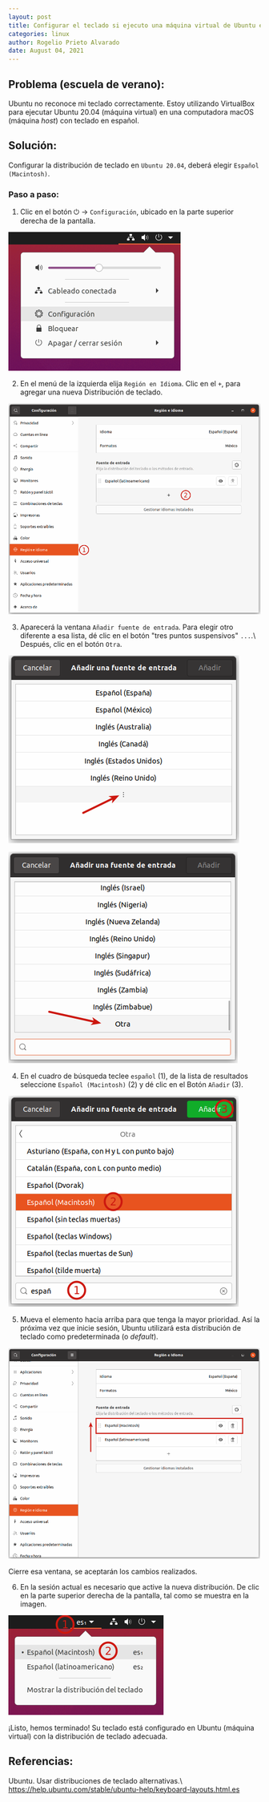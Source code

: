 ```yaml
---
layout: post
title: Configurar el teclado si ejecuto una máquina virtual de Ubuntu en macOS
categories: linux
author: Rogelio Prieto Alvarado
date: August 04, 2021
---
```


## Problema (escuela de verano):

Ubuntu no reconoce mi teclado correctamente. Estoy utilizando VirtualBox para ejecutar Ubuntu 20.04 (máquina virtual) en una computadora macOS (máquina _host_) con teclado en español.


## Solución:

Configurar la distribución de teclado en `Ubuntu 20.04`, deberá elegir `Español (Macintosh)`.


### Paso a paso:

1. Clic en el botón  ⏻ -> `Configuración`, ubicado en la parte superior derecha de la pantalla.

![01](https://raw.githubusercontent.com/rogelioprieto/linux-tips/master/_posts/configurar-teclado-ubuntu-mv/01.png)

2. En el menú de la izquierda elija `Región en Idioma`. Clic en el `+`, para agregar una nueva Distribución de teclado.

![02](https://raw.githubusercontent.com/rogelioprieto/linux-tips/master/_posts/configurar-teclado-ubuntu-mv/02.png)


3. Aparecerá la ventana `Añadir fuente de entrada`. Para elegir otro diferente a esa lista, dé clic en el botón "tres puntos suspensivos" `...`.\ 
Después, clic en el botón `Otra`. 

![](https://raw.githubusercontent.com/rogelioprieto/linux-tips/master/_posts/configurar-teclado-ubuntu-mv/03a.png)

![](https://raw.githubusercontent.com/rogelioprieto/linux-tips/master/_posts/configurar-teclado-ubuntu-mv/03b.png)


4. En el cuadro de búsqueda teclee `español` (1), de la lista de resultados seleccione `Español (Macintosh)` (2) y dé clic en el Botón `Añadir` (3).

![04](https://raw.githubusercontent.com/rogelioprieto/linux-tips/master/_posts/configurar-teclado-ubuntu-mv/04.png)


5. Mueva el elemento hacia arriba para que tenga la mayor prioridad. Así la próxima vez que inicie sesión, Ubuntu utilizará esta distribución de teclado como predeterminada (o _default_).

![05](https://raw.githubusercontent.com/rogelioprieto/linux-tips/master/_posts/configurar-teclado-ubuntu-mv/05.png)

Cierre esa ventana, se aceptarán los cambios realizados.

6. En la sesión actual es necesario que active la nueva distribución. De clic en la parte superior derecha de la pantalla, tal como se muestra en la imagen.

![06](https://raw.githubusercontent.com/rogelioprieto/linux-tips/master/_posts/configurar-teclado-ubuntu-mv/06.png)

¡Listo, hemos terminado! Su teclado está configurado en Ubuntu (máquina virtual) con la distribución de teclado adecuada.


## Referencias:
Ubuntu. Usar distribuciones de teclado alternativas.\ 
<https://help.ubuntu.com/stable/ubuntu-help/keyboard-layouts.html.es>



